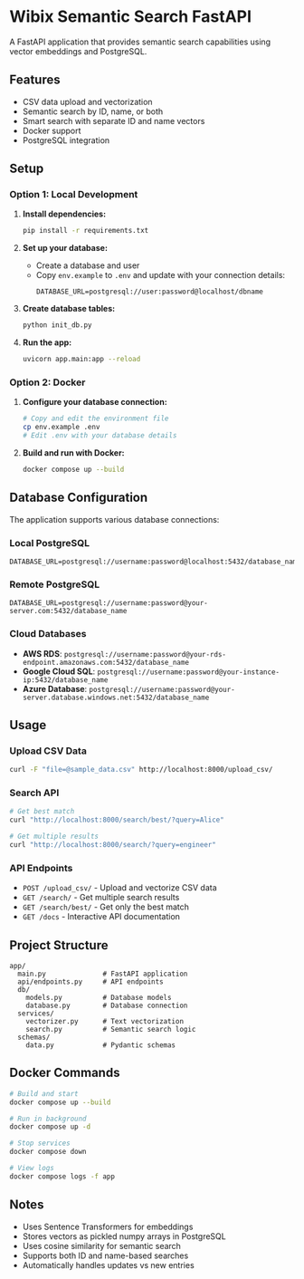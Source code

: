 # Wibix Semantic Search FastAPI

A FastAPI application that provides semantic search capabilities using vector embeddings and PostgreSQL.

## Features

- CSV data upload and vectorization
- Semantic search by ID, name, or both
- Smart search with separate ID and name vectors
- Docker support
- PostgreSQL integration

## Setup

### Option 1: Local Development

1. **Install dependencies:**
   ```bash
   pip install -r requirements.txt
   ```

2. **Set up your database:**
   - Create a database and user
   - Copy `env.example` to `.env` and update with your connection details:
     ```
     DATABASE_URL=postgresql://user:password@localhost/dbname
     ```

3. **Create database tables:**
   ```bash
   python init_db.py
   ```

4. **Run the app:**
   ```bash
   uvicorn app.main:app --reload
   ```

### Option 2: Docker

1. **Configure your database connection:**
   ```bash
   # Copy and edit the environment file
   cp env.example .env
   # Edit .env with your database details
   ```

2. **Build and run with Docker:**
   ```bash
   docker compose up --build
   ```

## Database Configuration

The application supports various database connections:

### Local PostgreSQL
```
DATABASE_URL=postgresql://username:password@localhost:5432/database_name
```

### Remote PostgreSQL
```
DATABASE_URL=postgresql://username:password@your-server.com:5432/database_name
```

### Cloud Databases
- **AWS RDS**: `postgresql://username:password@your-rds-endpoint.amazonaws.com:5432/database_name`
- **Google Cloud SQL**: `postgresql://username:password@your-instance-ip:5432/database_name`
- **Azure Database**: `postgresql://username:password@your-server.database.windows.net:5432/database_name`

## Usage

### Upload CSV Data
```bash
curl -F "file=@sample_data.csv" http://localhost:8000/upload_csv/
```

### Search API
```bash
# Get best match
curl "http://localhost:8000/search/best/?query=Alice"

# Get multiple results
curl "http://localhost:8000/search/?query=engineer"
```

### API Endpoints
- `POST /upload_csv/` - Upload and vectorize CSV data
- `GET /search/` - Get multiple search results
- `GET /search/best/` - Get only the best match
- `GET /docs` - Interactive API documentation

## Project Structure

```
app/
  main.py              # FastAPI application
  api/endpoints.py     # API endpoints
  db/
    models.py          # Database models
    database.py        # Database connection
  services/
    vectorizer.py      # Text vectorization
    search.py          # Semantic search logic
  schemas/
    data.py            # Pydantic schemas
```

## Docker Commands

```bash
# Build and start
docker compose up --build

# Run in background
docker compose up -d

# Stop services
docker compose down

# View logs
docker compose logs -f app
```

## Notes

- Uses Sentence Transformers for embeddings
- Stores vectors as pickled numpy arrays in PostgreSQL
- Uses cosine similarity for semantic search
- Supports both ID and name-based searches
- Automatically handles updates vs new entries 
